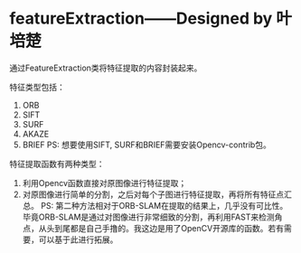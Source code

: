 # featureExtraction——Designed by 叶培楚

通过FeatureExtraction类将特征提取的内容封装起来。

特征类型包括：
1. ORB
2. SIFT
3. SURF
4. AKAZE
5. BRIEF
PS: 想要使用SIFT, SURF和BRIEF需要安装Opencv-contrib包。

特征提取函数有两种类型：
1. 利用Opencv函数直接对原图像进行特征提取；
2. 对原图像进行简单的分割，之后对每个子图进行特征提取，再将所有特征点汇总。
PS: 第二种方法相对于ORB-SLAM在提取的结果上，几乎没有可比性。毕竟ORB-SLAM是通过对图像进行非常细致的分割，再利用FAST来检测角点，从头到尾都是自己手撸的。我这边是用了OpenCV开源库的函数。若有需要，可以基于此进行拓展。
